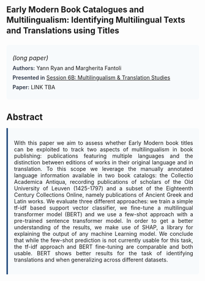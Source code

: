 
<style>    
    h2 {
        margin-top: 0;
        margin-bottom: 1.5rem;
        line-height: 1.3;
    }
    
    h3 {
        margin-top: 2rem;
        margin-bottom: 1rem;
        font-size: 1.4rem;
        font-weight:bold;
    }
    
    .metadata {
        background-color: #f7fafc;
        padding: 1rem;
        border-radius: 6px;
        margin-bottom: 2rem;
    }
    
    .metadata p {
        margin: 0.5rem 0;
    }
    
    .abstract {
        text-align: justify;
        padding: 1rem;
        background-color: #f7fafc;
        border-left: 4px solid #2c5282;
        border-radius: 0 6px 6px 0;
    }
    
    strong {
        color: #2d3748;
        font-weight: 600;
    }
</style>
<main role="main">
<h2>Early Modern Book Catalogues and Multilingualism: Identifying Multilingual Texts and Translations using Titles</h2>

<section class="metadata">
<p style='font-size:1rem'><i>(long paper)</i></p>
<p><strong>Authors:</strong> Yann Ryan and Margherita Fantoli</p>
<p><strong>Presented in</strong> <a href="/programme/#session6B">Session 6B: Multilingualism & Translation Studies</a></p>
<p><strong>Paper:</strong> LINK TBA</p>
</section>

<section>
<h3>Abstract</h3>
<div class="abstract">
<p>With this paper we aim to assess whether Early Modern book titles can be exploited to track two aspects of multilingualism in book publishing: publications featuring multiple languages and the distinction between editions of works in their original language and in translation. To this scope we leverage the manually annotated language information available in two book catalogs: the Collectio Academica Antiqua, recording publications of scholars of the Old University of Leuven (1425-1797) and a subset of the Eighteenth Century Collections Online, namely publications of Ancient Greek and Latin works. We evaluate three different approaches: we train a simple tf-idf based support vector classifier, we fine-tune a multilingual transformer model (BERT) and we use a few-shot approach with a pre-trained sentence transformer model. In order to get a better understanding of the results, we make use of SHAP, a library for explaining the output of any machine Learning model. We conclude that while the few-shot prediction is not currently usable for this task, the tf-idf approach and BERT fine-tuning are comparable and both usable. BERT shows  better results for the task of identifying translations and when generalizing across different datasets.</p>
</div>
</section>
</main>